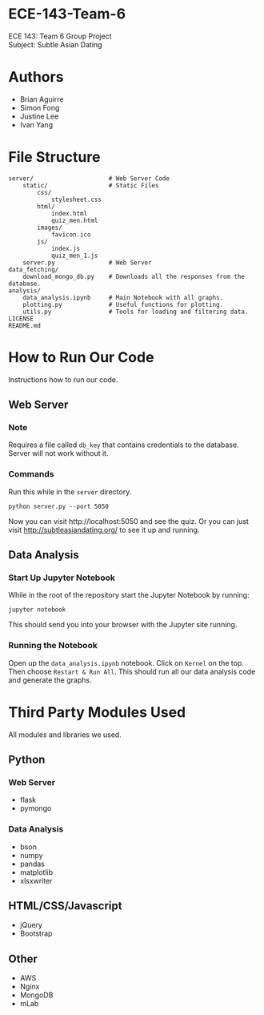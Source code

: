 # ECE-143-Team-6
ECE 143: Team 6 Group Project  
Subject: Subtle Asian Dating

# Authors
* Brian Aguirre
* Simon Fong
* Justine Lee
* Ivan Yang

# File Structure
```
server/                     # Web Server Code
    static/                 # Static Files
        css/
            stylesheet.css
        html/
            index.html
            quiz_men.html
        images/
            favicon.ico
        js/
            index.js
            quiz_men_1.js
    server.py               # Web Server
data_fetching/
    download_mongo_db.py    # Downloads all the responses from the database.
analysis/
    data_analysis.ipynb     # Main Notebook with all graphs.
    plotting.py             # Useful functions for plotting.
    utils.py                # Tools for loading and filtering data.
LICENSE
README.md
```

# How to Run Our Code
Instructions how to run our code.

## Web Server
### Note
Requires a file called `db_key` that contains credentials to the database. Server will not work without it.

### Commands
Run this while in the `server` directory.
```
python server.py --port 5050
```
Now you can visit http://localhost:5050 and see the quiz. Or you can just visit http://subtleasiandating.org/ to see it up and running.

## Data Analysis
### Start Up Jupyter Notebook
While in the root of the repository start the Jupyter Notebook by running:
```
jupyter notebook
```
This should send you into your browser with the Jupyter site running.

### Running the Notebook
Open up the `data_analysis.ipynb` notebook. Click on `Kernel` on the top. Then choose `Restart & Run All`. This should run all our data analysis code and generate the graphs.

# Third Party Modules Used
All modules and libraries we used.

## Python
### Web Server
* flask
* pymongo

### Data Analysis
* bson
* numpy
* pandas
* matplotlib
* xlsxwriter


## HTML/CSS/Javascript
* jQuery
* Bootstrap

## Other
* AWS
* Nginx
* MongoDB
* mLab
